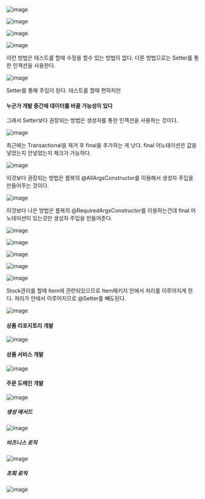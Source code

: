 ![image](https://user-images.githubusercontent.com/114403546/209304131-f1c5ce5d-5edd-4086-ac91-7e36bee53450.png)

![image](https://user-images.githubusercontent.com/114403546/209553920-135a1961-5a47-4bcd-9790-98ad62cae3a1.png)

![image](https://user-images.githubusercontent.com/114403546/209556497-b491a16a-a9c0-4619-8e01-e18238f268b1.png)

![image](https://user-images.githubusercontent.com/114403546/209556552-984d8628-bacc-4c88-bfc8-e8e3cbd89e7a.png)

이런 방법은 테스트를 할때 수정을 할수 있는 방법이 없다. 다른 방법으로는 Setter를 통한 인젝션을 사용한다.

![image](https://user-images.githubusercontent.com/114403546/209556797-7b770cb4-540a-4fe2-b704-ff96ceac78a1.png)

Setter를 통해 주입이 된다. 테스트를 할때 편하지만 
#### 누군가 개발 중간에 데이터를 바꿀 가능성이 있다

그래서 Setter보다 권장되는 방법은 생성자를 통한 인젝션을 사용하는 것이다.

![image](https://user-images.githubusercontent.com/114403546/209556797-7b770cb4-540a-4fe2-b704-ff96ceac78a1.png)

최근에는 Transactional을 제거 후 final을 추가하는 게 낫다. final 어노테이션은 값을 넣었는지 안넣었는지 체크가 가능하다.

![image](https://user-images.githubusercontent.com/114403546/209557766-b8847fff-dfb0-4f76-aed7-a5c38fb08e6c.png)

이것보다 권장되는 방법은 롬복의 @AllArgsConstructor를 이용해서 생성자 주입을 만들어주는 것이다.

![image](https://user-images.githubusercontent.com/114403546/209557866-e23d47c7-45d9-43f0-bad0-785ab3ab049e.png)

이것보다 나은 방법은 롬복의 @RequiredArgsConstructor를 이용하는건데 final 어노테이션이 있는것만 생성자 주입을 만들어준다.

![image](https://user-images.githubusercontent.com/114403546/209557954-12480fae-73d5-42ef-8128-f4cb3f900efb.png)

![image](https://user-images.githubusercontent.com/114403546/209680961-66de01f1-a796-4c5f-9aa3-20c4d587e2e9.png)

![image](https://user-images.githubusercontent.com/114403546/209681008-e1fe632d-5b5e-4748-8d51-237d6d1dbc01.png)

![image](https://user-images.githubusercontent.com/114403546/210074186-d0136186-a3cb-4e83-a7f2-e2922a863b80.png)

![image](https://user-images.githubusercontent.com/114403546/210074959-8154ae21-7782-47c8-9a47-150be4e30667.png)

Stock관리를 할때 Item에 관련되있으므로 Item패키지 안에서 처리를 이루어지게 한다. 처리가 안에서 이루어지므로 @Setter를 빼도된다.

![image](https://user-images.githubusercontent.com/114403546/210075074-40fc9043-2186-4ce6-97d7-d8f9cca5407d.png)

#### 상품 리포지토리 개발

![image](https://user-images.githubusercontent.com/114403546/210174981-4ba61702-c6a0-4002-8120-0d18114f7a2f.png)

#### 상품 서비스 개발

![image](https://user-images.githubusercontent.com/114403546/210233199-8f9c7213-1ef9-4bd9-974d-c26b61610f23.png)

#### 주문 도메인 개발

![image](https://user-images.githubusercontent.com/114403546/210356562-1fae8ff3-f86b-49f5-9404-21f06b931951.png)

##### 생성 메서드

![image](https://user-images.githubusercontent.com/114403546/210359037-8885230e-7d05-4156-9e3c-6bb6106ae92b.png)

##### 비즈니스 로직

![image](https://user-images.githubusercontent.com/114403546/210359117-429d69c4-29d9-4d9d-a751-2edcf7959637.png)

##### 조회 로직

![image](https://user-images.githubusercontent.com/114403546/210359183-e3c25c40-a8f1-40ca-b6f6-9b68f0a8b1c8.png)
